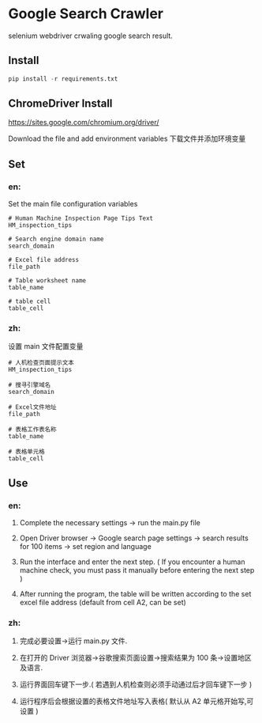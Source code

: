 # Google Search Crawler

selenium webdriver crwaling google search result.

## Install

```python
pip install -r requirements.txt
```

## ChromeDriver Install

https://sites.google.com/chromium.org/driver/

Download the file and add environment variables
下载文件并添加环境变量

## Set

### en:

Set the main file configuration variables

```
# Human Machine Inspection Page Tips Text
HM_inspection_tips

# Search engine domain name
search_domain

# Excel file address
file_path

# Table worksheet name
table_name

# table cell
table_cell
```

### zh:

设置 main 文件配置变量

```
# 人机检查页面提示文本
HM_inspection_tips

# 搜寻引擎域名
search_domain

# Excel文件地址
file_path

# 表格工作表名称
table_name

# 表格单元格
table_cell
```

## Use

### en:

1. Complete the necessary settings -> run the main.py file

2. Open Driver browser -> Google search page settings -> search results for 100 items -> set region and language

3. Run the interface and enter the next step. ( If you encounter a human machine check, you must pass it manually before entering the next step )

4. After running the program, the table will be written according to the set excel file address (default from cell A2, can be set)

### zh:

1. 完成必要设置->运行 main.py 文件.

2. 在打开的 Driver 浏览器->谷歌搜索页面设置->搜索结果为 100 条->设置地区及语言.

3. 运行界面回车键下一步.( 若遇到人机检查则必须手动通过后才回车键下一步 )

4. 运行程序后会根据设置的表格文件地址写入表格( 默认从 A2 单元格开始写,可设置 )
